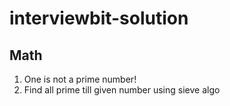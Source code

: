 # interviewbit-solution

## Math 
 1. One is not a prime number!
 2. Find all prime till given number using sieve algo
